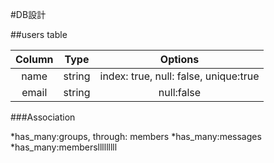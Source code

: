 #DB設計

##users table


|   Column   |     Type    |              Options                |
|:----------:|:-----------:|:-----------------------------------:|
| name       | string      |index: true, null: false, unique:true|
| email      | string      |null:false                           |

###Association

*has_many:groups, through: members
*has_many:messages
*has_many:memberslllllllll
